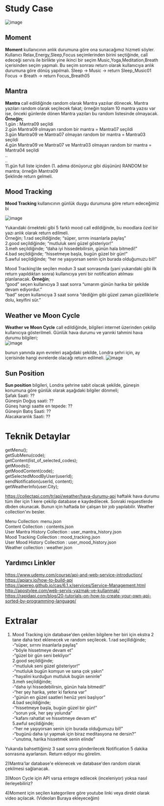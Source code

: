 # Study Case
 ![image](https://user-images.githubusercontent.com/10465339/125210060-e7b7dd80-e2a5-11eb-867d-dda9d26d8c71.png)

## Moment
**Moment** kullanıcının anlık durumuna göre ona sunacağımız hizmeti söyler. 
Kullanıcı Relax,Energy,Sleep,Focus seçimlerinden birini seçtiğinde, call edeceği servis ile birlikte yine ikinci bir seçim Music,Yoga,Meditation,Breath içerisinden seçim yapmalı. Bu seçim sonrası return olarak kullanıcıya anlık durumuna göre dönüş yapılmalı.
Sleep -> Music -> return Sleep_Music01 
Focus -> Breath -> return Focus_Breath05


## Mantra
**Mantra** call edildiğinde random olarak Mantra yazılıar dönecek. Mantra yazıları random olarak seçilecek fakat; örneğin toplam 10 mantra yazısı var ise, önceki günlerde dönen Mantra yazıları bu random listesinde olmayacak.  
**Örneğin;**  
1.gün : Mantra09 seçildi  
2.gün Mantra09 olmayan random bir mantra = Mantra07 seçildi  
3.gün Mantra09 ve Mantra07 olmayan random bir mantra = Mantra03 seçildi  
4.gün Mantra09 ve Mantra07 ve Mantra03 olmayan random bir mantra = Mantra04 seçildi  
..  
..  
11.gün full liste içinden (1. adıma dönüyoruz gibi düşünün) RANDOM bir mantra; örneğin Mantra09  
Şeklinde return gelmeli.  


## Mood Tracking
**Mood Tracking** kullanıcının günlük duygu durumuna göre return edeceğimiz bi
  
  ![image](https://user-images.githubusercontent.com/10465339/125210122-6876d980-e2a6-11eb-9273-a0af7047b224.png)
  
Yukarıdaki örnekteki gibi 5 farklı mood call edildiğinde, bu moodlara özel bir yazı anlık olarak return edilmeli.  
Örneğin;
1.rad seçilldiğinde; “süper, sırrını insanlarla paylaş”  
2.good seçildiğinde; “mutluluk seni güzel gösteriyor!”  
3.meh seçildiğinde; “daha iyi hissedebilirsin, günün hala bitmedi!”  
4.bad seçildiğinde; “hissetmeye başla, bugün güzel bir gün!”  
5.awful seçildiğinde; “her ne yaşıyorsan senin için burada olduğumuzu bil!”  

Mood Tracking’de seçilen modun 3 saat sonrasında (yani yukarıdaki gibi ilk return yapıldıktan sonra) kullanıcıya yeni bir notification atılması planlanacak. 
**Örneğin**;  
“good” seçen kullanıcıya 3 saat sonra “umarım günün harika bir şekilde devam ediyordur.”  
“bad” seçen kullanıcıya 3 saat sonra “dediğim gibi güzel zaman güzelliklerle dolu, keyifini sür.”  

## Weather ve Moon Cycle
**Weather ve Moon Cycle** call edildiğinde, bilgileri internet üzerinden çekilip kullanıcıya gösterilmeli. Günlük hava durumu ve yarınki tahmini hava durumu bilgileri;  
![image](https://user-images.githubusercontent.com/10465339/125210146-82b0b780-e2a6-11eb-8edf-fdf038744412.png)
  
  bunun yanında ayın evreleri aşağıdaki şekilde, Londra şehri için, ay içerisinde hangi evrelerde olacağı return edilmeli.
 ![image](https://user-images.githubusercontent.com/10465339/125210149-893f2f00-e2a6-11eb-94b2-3164de5f94a4.png)

## Sun Position
**Sun position** bilgileri, Londra şehrine sabit olacak şekilde, güneşin konumuna göre günlük olarak aşağıdaki bilgiler dönmeli;    
Şafak Saati: ??  
Güneşin Doğuş saati: ??  
Güneş hangi saatte en tepede: ??  
Güneşin Batış Saati: ??  
Alacakaranlık Saati: ??  





# Teknik Detaylar
getMenu();  
getSubMenu(code);  
getContent(list_of_selected_codes);  
getMoods();  
getMoodContent(code);  
getSelectedMoodByUser(userId);  
sendNotification(userId, content);  
getWeatherInfo(user.City);  
  
https://collectapi.com/tr/api/weather/hava-durumu-api haftalık hava durumu tüm iller için 1 kere çekilip database e kaydedilecek. Sonraki requestlerde dbden okunacak. Bunun için haftada bir çalışan bir job yapılabilir.  Weather collection'ını besler.  
  
Menu Collection: menu.json  
Content Collection : contents.json  
User Mantra History Collection : user_mantra_history.json  
Mood Tracking Collection : mood_tracking.json  
User Mood History Collection :  user_mood_history.json  
Weather collection : weather.json  

## Yardımcı Linkler  
https://www.udemy.com/course/api-and-web-service-introduction/  
https://apiary.io/how-to-build-api  
https://apereo.github.io/cas/6.1.x/services/Service-Management.html  
http://apostylee.com/web-servis-yazmak-ve-kullanmak/  
https://rapidapi.com/blog/20-tutorials-on-how-to-create-your-own-api-sorted-by-programming-language/  

# Extralar
1) Mood Tracking için database'den çekilen bilgilere her biri için ekstra 2 tane daha text eklenecek ve random seçilecek.
1.rad seçilldiğinde;  
-“süper, sırrını insanlarla paylaş”  
-“böyle hissetmeye devam et”  
-“güzel bir gün seni bekliyor”  
2.good seçildiğinde;  
-“mutluluk seni güzel gösteriyor!”  
-“mutluluk bugün komşun ve sana çok yakın”  
-“hayalini kurduğun mutluluk bugün seninle”  
3.meh seçildiğinde;  
-“daha iyi hissedebilirsin, günün hala bitmedi!”  
-“her şey harika, yeter ki farkına var”  
-“günün en güzel saatleri henüz yeni başlıyor”  
4.bad seçildiğinde;  
-“hissetmeye başla, bugün güzel bir gün!”  
-“sorun yok, her şey yolunda”  
-“kafanı rahatlat ve hissetmeye devam et”  
5.awful seçildiğinde;  
-“her ne yaşıyorsan senin için burada olduğumuzu bil!”  
-“bugünü daha iyi yapmak için biraz meditasyona ne dersin?”  
-“unutma, harika hissetmek senin elinde”  

Yukarıda bahsettiğimiz 3 saat sonra gönderilecek Notification 5 dakika sonrasına ayarlansın. Return ediyor mu görelim.

2)Mantra'lar database'e eklenecek ve database'den random olarak çekilmesi sağlanacak.

3)Moon Cycle için API varsa entegre edilecek (inceleniyor) yoksa nasıl ilerleyebiliriz?

4)Moment için seçilen kategorilere göre youtube linki veya direkt olarak video açılacak. (Videoları Buraya ekleyeceğim)
